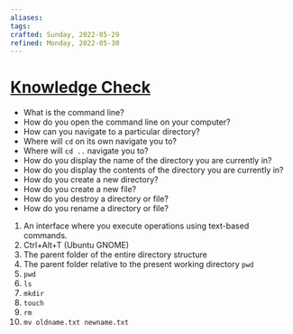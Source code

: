 ```yaml
---
aliases:
tags:
crafted: Sunday, 2022-05-29
refined: Monday, 2022-05-30
---
```


# [Knowledge Check](https://www.theodinproject.com/paths/foundations/courses/foundations/lessons/command-line-basics-web-development-101#knowledge-check)

- What is the command line?
- How do you open the command line on your computer?
- How can you navigate to a particular directory?
- Where will `cd` on its own navigate you to?
- Where will `cd ..` navigate you to?
- How do you display the name of the directory you are currently in?
- How do you display the contents of the directory you are currently in?
- How do you create a new directory?
- How do you create a new file?
- How do you destroy a directory or file?
- How do you rename a directory or file?

1. An interface where you execute operations using text-based commands.
2. Ctrl+Alt+T (Ubuntu GNOME)
3. The parent folder of the entire directory structure
4. The parent folder relative to the present working directory `pwd`
5. `pwd`
6. `ls`
7. `mkdir`
8. `touch`
9. `rm`
10. `mv oldname.txt newname.txt`
